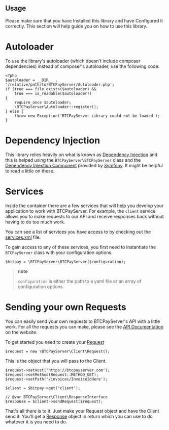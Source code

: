 ##  Usage
Please make sure that you have Installed this library and have
Configured it correctly. This section will help guide you on how to use
this library.

Autoloader
==========

To use the library's autoloader (which doesn't include composer dependencies)
instead of composer's autoloader, use the following code:

``` {.sourceCode .php}
<?php
$autoloader = __DIR__ . '/relative/path/to/BTCPayServer/Autoloader.php';
if (true === file_exists($autoloader) &&
    true === is_readable($autoloader))
{
    require_once $autoloader;
    \BTCPayServer\Autoloader::register();
} else {
    throw new Exception('BTCPayServer Library could not be loaded');
}
```

Dependency Injection
====================

This library relies heavily on what is known as [Dependency
Injection](http://en.wikipedia.org/wiki/Dependency_injection) and this
is helped using the `BTCPayServer\BTCPayServer` class and the [Dependency Injection
Component](http://symfony.com/doc/current/components/dependency_injection/index.html)
provided by [Symfony](http://symfony.com/). It might be helpful to read
a little on these.

Services
========

Inside the container there are a few services that will help you develop
your application to work with BTCPayServer. For example, the `client` service
allows you to make requests to our API and receive responses back
without having to do too much work.

You can see a list of services you have access to by checking out the
[services.xml](https://github.com/btcpayserver/php-bitpay-client/blob/master/src/BTCPayServer/DependencyInjection/services.xml)
file.

To gain access to any of these services, you first need to instantiate
the `BTCPayServer` class with your configuration options.

``` {.sourceCode .php}
$bitpay = \BTCPayServer\BTCPayServer($configuration);
```

> **note**
>
> `configuration` is either the path to a yaml file or an array of
> configuration options.

Sending your own Requests
=========================

You can easily send your own requests to BTCPayServer's API with a little
work. For all the requests you can make, please see the [API
Documentation](https://btcpayserver.com/api) on the website.

To get started you need to create your
[Request](https://github.com/btcpayserver/php-bitpay-client/blob/master/src/BTCPayServer/Client/Request.php)

``` {.sourceCode .php}
$request = new \BTCPayServer\Client\Request();
```

This is the object that you will pass to the Client.

``` {.sourceCode .php}
$request->setHost('https://btcpayserver.com');
$request->setMethod(Request::METHOD_GET);
$request->setPath('/invoices/InvoiceIdHere');

$client = $bitpay->get('client');

// @var BTCPayServer\Client\ResponseInterface
$response = $client->sendRequest($request);
```

That's all there is to it. Just make your Request object and have the
Client send it. You'll get a
[Response](https://github.com/btcpayserver/php-bitpay-client/blob/master/src/BTCPayServer/Client/ResponseInterface.php)
object in return which you can use to do whatever it is you need to do.
